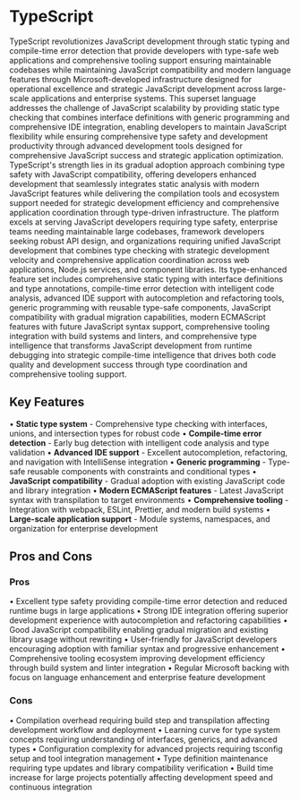 # TypeScript

TypeScript revolutionizes JavaScript development through static typing and compile-time error detection that provide developers with type-safe web applications and comprehensive tooling support ensuring maintainable codebases while maintaining JavaScript compatibility and modern language features through Microsoft-developed infrastructure designed for operational excellence and strategic JavaScript development across large-scale applications and enterprise systems. This superset language addresses the challenge of JavaScript scalability by providing static type checking that combines interface definitions with generic programming and comprehensive IDE integration, enabling developers to maintain JavaScript flexibility while ensuring comprehensive type safety and development productivity through advanced development tools designed for comprehensive JavaScript success and strategic application optimization. TypeScript's strength lies in its gradual adoption approach combining type safety with JavaScript compatibility, offering developers enhanced development that seamlessly integrates static analysis with modern JavaScript features while delivering the compilation tools and ecosystem support needed for strategic development efficiency and comprehensive application coordination through type-driven infrastructure. The platform excels at serving JavaScript developers requiring type safety, enterprise teams needing maintainable large codebases, framework developers seeking robust API design, and organizations requiring unified JavaScript development that combines type checking with strategic development velocity and comprehensive application coordination across web applications, Node.js services, and component libraries. Its type-enhanced feature set includes comprehensive static typing with interface definitions and type annotations, compile-time error detection with intelligent code analysis, advanced IDE support with autocompletion and refactoring tools, generic programming with reusable type-safe components, JavaScript compatibility with gradual migration capabilities, modern ECMAScript features with future JavaScript syntax support, comprehensive tooling integration with build systems and linters, and comprehensive type intelligence that transforms JavaScript development from runtime debugging into strategic compile-time intelligence that drives both code quality and development success through type coordination and comprehensive tooling support.

## Key Features

• **Static type system** - Comprehensive type checking with interfaces, unions, and intersection types for robust code
• **Compile-time error detection** - Early bug detection with intelligent code analysis and type validation
• **Advanced IDE support** - Excellent autocompletion, refactoring, and navigation with IntelliSense integration
• **Generic programming** - Type-safe reusable components with constraints and conditional types
• **JavaScript compatibility** - Gradual adoption with existing JavaScript code and library integration
• **Modern ECMAScript features** - Latest JavaScript syntax with transpilation to target environments
• **Comprehensive tooling** - Integration with webpack, ESLint, Prettier, and modern build systems
• **Large-scale application support** - Module systems, namespaces, and organization for enterprise development

## Pros and Cons

### Pros
• Excellent type safety providing compile-time error detection and reduced runtime bugs in large applications
• Strong IDE integration offering superior development experience with autocompletion and refactoring capabilities
• Good JavaScript compatibility enabling gradual migration and existing library usage without rewriting
• User-friendly for JavaScript developers encouraging adoption with familiar syntax and progressive enhancement
• Comprehensive tooling ecosystem improving development efficiency through build system and linter integration
• Regular Microsoft backing with focus on language enhancement and enterprise feature development

### Cons
• Compilation overhead requiring build step and transpilation affecting development workflow and deployment
• Learning curve for type system concepts requiring understanding of interfaces, generics, and advanced types
• Configuration complexity for advanced projects requiring tsconfig setup and tool integration management
• Type definition maintenance requiring type updates and library compatibility verification
• Build time increase for large projects potentially affecting development speed and continuous integration